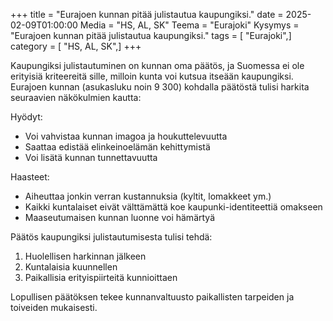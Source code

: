 +++
title = "Eurajoen kunnan pitää julistautua kaupungiksi."
date = 2025-02-09T01:00:00
Media = "HS, AL, SK"
Teema = "Eurajoki"
Kysymys = "Eurajoen kunnan pitää julistautua kaupungiksi."
tags = [ "Eurajoki",]
category = [ "HS, AL, SK",]
+++

Kaupungiksi julistautuminen on kunnan oma päätös, ja Suomessa ei ole erityisiä kriteereitä sille, milloin kunta voi kutsua itseään kaupungiksi. Eurajoen kunnan (asukasluku noin 9 300) kohdalla päätöstä tulisi harkita seuraavien näkökulmien kautta:

Hyödyt:
- Voi vahvistaa kunnan imagoa ja houkuttelevuutta
- Saattaa edistää elinkeinoelämän kehittymistä
- Voi lisätä kunnan tunnettavuutta

Haasteet:
- Aiheuttaa jonkin verran kustannuksia (kyltit, lomakkeet ym.)
- Kaikki kuntalaiset eivät välttämättä koe kaupunki-identiteettiä omakseen
- Maaseutumaisen kunnan luonne voi hämärtyä

Päätös kaupungiksi julistautumisesta tulisi tehdä:
1. Huolellisen harkinnan jälkeen
2. Kuntalaisia kuunnellen
3. Paikallisia erityispiirteitä kunnioittaen

Lopullisen päätöksen tekee kunnanvaltuusto paikallisten tarpeiden ja toiveiden mukaisesti.